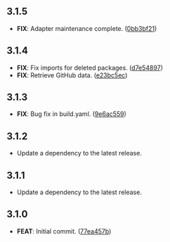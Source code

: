 ## 3.1.5

 - **FIX**: Adapter maintenance complete. ([0bb3bf21](https://github.com/mathrunet/flutter_masamune/commit/0bb3bf21ec32b875e892f7aa7de36cc9b137f1a8))

## 3.1.4

 - **FIX**: Fix imports for deleted packages. ([d7e54897](https://github.com/mathrunet/flutter_masamune/commit/d7e5489731460a7e2040f24cb411e423a4077c93))
 - **FIX**: Retrieve GitHub data. ([e23bc5ec](https://github.com/mathrunet/flutter_masamune/commit/e23bc5ecf7e03bbfe78dc24a6f81e64aaf0f268a))

## 3.1.3

 - **FIX**: Bug fix in build.yaml. ([9e6ac559](https://github.com/mathrunet/flutter_masamune/commit/9e6ac559bcef651562cb32f257c7af46a780b297))

## 3.1.2

 - Update a dependency to the latest release.

## 3.1.1

 - Update a dependency to the latest release.

## 3.1.0

 - **FEAT**: Initial commit. ([77ea457b](https://github.com/mathrunet/flutter_masamune/commit/77ea457b80eb528084c5c98001f2360a47a0eac7))

